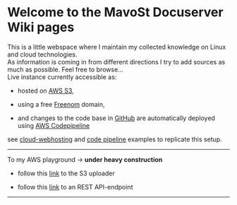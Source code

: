 # Welcome to the MavoSt Docuserver Wiki pages
This is a little webspace where I maintain my collected knowledge on Linux and cloud technologies.  
As information is coming in from different directions I try to add sources as much as possible.
Feel free to browse...  
Live instance currently accessible as:

- hosted on [AWS S3](https://docs.aws.amazon.com/AmazonS3/latest/userguide/WebsiteHosting.html),

- using a free [Freenom](https://www.freenom.com/en/index.html?lang=en) domain,

- and changes to the code base in [GitHub](https://github.com/mavost/docuserver) are automatically deployed using [AWS Codepipeline](https://aws.amazon.com/codepipeline/?nc=bc&pg=pr)

see [cloud-webhosting](https://rajesh-r6r.medium.com/hosting-a-free-website-on-aws-s3-with-freenom-domains-for-dummies-a363aac39b1e) 
and [code pipeline](https://james-turner.medium.com/connecting-github-to-aws-codepipeline-ce19a4a2f213) examples to replicate this setup.

---
To my AWS playground &rightarrow; **under heavy construction**

- follow this [link](uploader/index.html) to the S3 uploader

- follow this [link](https://api.mavost.ml/greetings) to an REST API-endpoint

---
